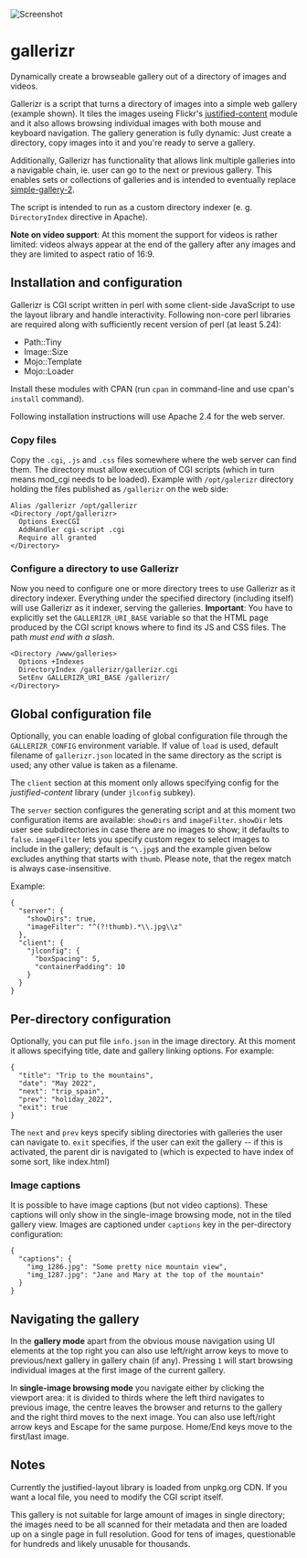 ![Screenshot](https://i.imgur.com/toLsk59.jpg)

# gallerizr
Dynamically create a browseable gallery out of a directory of images and videos.

Gallerizr is a script that turns a directory of images into a simple web gallery
(example shown). It tiles the images useing Flickr's
[justified-content](http://flickr.github.io/justified-layout/) module and it
also allows browsing individual images with both mouse and keyboard navigation.
The gallery generation is fully dynamic: Just create a directory, copy images
into it and you're ready to serve a gallery.

Additionally, Gallerizr has functionality that allows link multiple galleries
into a navigable chain, ie. user can go to the next or previous gallery. This
enables sets or collections of galleries and is intended to eventually replace
[simple-gallery-2](https://github.com/borekl/simple-gallery-2).

The script is intended to run as a custom directory indexer (e. g.
`DirectoryIndex` directive in Apache).

**Note on video support**: At this moment the support for videos is rather
limited: videos always appear at the end of the gallery after any images and
they are limited to aspect ratio of 16:9.

## Installation and configuration
Gallerizr is CGI script written in perl with some client-side JavaScript to use
the layout library and handle interactivity. Following non-core perl libraries
are required along with sufficiently recent version of perl (at least 5.24):

* Path::Tiny
* Image::Size
* Mojo::Template
* Mojo::Loader

Install these modules with CPAN (run `cpan` in command-line and use cpan's
`install` command).

Following installation instructions will use Apache 2.4 for the web server.

### Copy files
Copy the `.cgi`, `.js` and `.css` files somewhere where the web server can find
them. The directory must allow execution of CGI scripts (which in turn means
mod_cgi needs to be loaded). Example with `/opt/galerizr` directory holding the
files published as `/gallerizr` on the web side:

    Alias /gallerizr /opt/gallerizr
    <Directory /opt/gallerizr>
      Options ExecCGI
      AddHandler cgi-script .cgi
      Require all granted
    </Directory>

### Configure a directory to use Gallerizr
Now you need to configure one or more directory trees to use Gallerizr as it
directory indexer. Everything under the specified directory (including itself)
will use Gallerizr as it indexer, serving the galleries. **Important**: You
have to explicitly set the `GALLERIZR_URI_BASE` variable so that the HTML
page produced by the CGI script knows where to find its JS and CSS files.
The path *must end with a slash*.

    <Directory /www/galleries>
      Options +Indexes
      DirectoryIndex /gallerizr/gallerizr.cgi
      SetEnv GALLERIZR_URI_BASE /gallerizr/
    </Directory>

## Global configuration file
Optionally, you can enable loading of global configuration file through the
`GALLERIZR_CONFIG` environment variable. If value of `load` is used, default
filename of `gallerizr.json` located in the same directory as the script is
used; any other value is taken as a filename.

The `client` section at this moment only allows specifying config for the
*justified-content* library (under `jlconfig` subkey).

The `server` section configures the generating script and at this moment two
configuration items are available:  `showDirs` and `imageFilter`. `showDir` lets
user see subdirectories in case there are no images to show; it defaults to
`false`. `imageFilter` lets you specify custom regex to select images to include
in the gallery; default is `^\.jpg$` and the example given below excludes
anything that starts with `thumb`. Please note, that the regex match is always
case-insensitive.

Example:

    {
      "server": {
        "showDirs": true,
        "imageFilter": "^(?!thumb).*\\.jpg\\z"
      },
      "client": {
        "jlconfig": {
          "boxSpacing": 5,
          "containerPadding": 10
        }
      }
    }

## Per-directory configuration
Optionally, you can put file `info.json` in the image directory. At this moment
it allows specifying title, date and gallery linking options. For example:

    {
      "title": "Trip to the mountains",
      "date": "May 2022",
      "next": "trip_spain",
      "prev": "holiday_2022",
      "exit": true
    }

The `next` and `prev` keys specify sibling directories with galleries the user
can navigate to. `exit` specifies, if the user can exit the gallery -- if this
is activated, the parent dir is navigated to (which is expected to have index
of some sort, like index.html)

### Image captions

It is possible to have image captions (but not video captions). These captions
will only show in the single-image browsing mode, not in the tiled gallery view.
Images are captioned under `captions` key in the per-directory configuration:

    {
      "captions": {
        "img_1286.jpg": "Some pretty nice mountain view",
        "img_1287.jpg": "Jane and Mary at the top of the mountain"
      }
    }

## Navigating the gallery

In the **gallery mode** apart from the obvious mouse navigation using UI elements
at the top right you can also use left/right arrow keys to move to previous/next
gallery in gallery chain (if any). Pressing `1` will start browsing individual
images at the first image of the current gallery.

In **single-image browsing mode** you navigate either by clicking the viewport
area: it is divided to thirds where the left third navigates to previous image,
the centre leaves the browser and returns to the gallery and the right third
moves to the next image. You can also use left/right arrow keys and Escape for
the same purpose. Home/End keys move to the first/last image.

## Notes
Currently the justified-layout library is loaded from unpkg.org CDN. If you want
a local file, you need to modify the CGI script itself.

This gallery is not suitable for large amount of images in single directory; the
images need to be all scanned for their metadata and then are loaded up on a
single page in full resolution. Good for tens of images, questionable for
hundreds and likely unusable for thousands.
